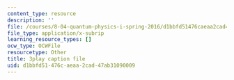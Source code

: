 ```yaml
---
content_type: resource
description: ''
file: /courses/8-04-quantum-physics-i-spring-2016/d1bbfd51476caeaa2cad47ab31090009_DvFb-D1zJTA.srt
file_type: application/x-subrip
learning_resource_types: []
ocw_type: OCWFile
resourcetype: Other
title: 3play caption file
uid: d1bbfd51-476c-aeaa-2cad-47ab31090009
---
```

